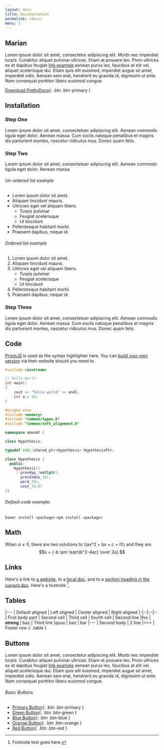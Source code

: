 ```yaml
---
layout: docs
title: Documentation
permalink: /docs/
menu: 2
---
```


## Marian

Lorem ipsum dolor sit amet, consectetur adipiscing elit. Morbi nec imperdiet turpis. Curabitur aliquet pulvinar ultrices. Etiam at posuere leo. Proin ultrices ex et dapibus feugiat [link example](#) aenean purus leo, faucibus at elit vel, aliquet scelerisque dui. Etiam quis elit euismod, imperdiet augue sit amet, imperdiet odio. Aenean sem erat, hendrerit eu gravida id, dignissim ut ante. Nam consequat porttitor libero euismod congue.

[Download PrettyDocs](http://themes.3rdwavemedia.com){: .btn .btn-primary }

## Installation

### Step One

Lorem ipsum dolor sit amet, consectetuer adipiscing elit. Aenean commodo ligula eget dolor. Aenean massa. Cum sociis natoque penatibus et magnis dis parturient montes, nascetur ridiculus mus. Donec quam felis.

### Step Two

Lorem ipsum dolor sit amet, consectetuer adipiscing elit. Aenean commodo ligula eget dolor. Aenean massa.

###### Un-ordered list example

*   Lorem ipsum dolor sit amet.
*   Aliquam tincidunt mauris.
*   Ultricies eget vel aliquam libero.
    *   Turpis pulvinar
    *   Feugiat scelerisque
    *   Ut tincidunt
*   Pellentesque habitant morbi.
*   Praesent dapibus, neque id.

###### Ordered list example

1.  Lorem ipsum dolor sit amet.
2.  Aliquam tincidunt mauris.
3.  Ultricies eget vel aliquam libero.
    *   Turpis pulvinar
    *   Feugiat scelerisque
    *   Ut tincidunt
4.  Pellentesque habitant morbi.
5.  Praesent dapibus, neque id.

### Step Three

Lorem ipsum dolor sit amet, consectetuer adipiscing elit. Aenean commodo ligula eget dolor. Aenean massa. Cum sociis natoque penatibus et magnis dis parturient montes, nascetur ridiculus mus. Donec quam felis.

## Code

[PrismJS](http://prismjs.com/) is used as the syntax highlighter here. You can [build your own version](http://prismjs.com/download.html) via their website should you need to.

```c
#include <iostream>

// Hello World
int main()
{
    cout << "hello world" << endl;
    int a = 10;
}
```

```cpp
#pragma once
#include <memory>
#include "common/types.h"
#include "common/soft_alignment.h"

namespace amunmt {

class Hypothesis;

typedef std::shared_ptr<Hypothesis> HypothesisPtr;

class Hypothesis {
  public:
    Hypothesis()
     : prevHyp_(nullptr),
       prevIndex_(0),
       word_(0),
       cost_(0.0)
{}
```

###### Default code example:

`bower install <package>`
`npm install <package>`

## Math

When $a \ne 0$, there are two solutions to \\(ax^2 + bx + c = 0\\) and they are
$$x = {-b \pm \sqrt{b^2-4ac} \over 2a}.$$

## Links

Here's a link to [a website](http://foo.bar), to a [local
doc](local-doc.html), and to a [section heading in the current
doc](#an-h2-header). Here's a footnote [^1].

[^1]: Footnote text goes here.

## Tables

|---
| Default aligned | Left aligned | Center aligned | Right aligned
|-|:-|:-:|-:
| First body part | Second cell | Third cell | fourth cell
| Second line |foo | **strong** | baz
| Third line |quux | baz | bar
|---
| Second body
| 2 line
|===
| Footer row
{: .table }

## Buttons

Lorem ipsum dolor sit amet, consectetur adipiscing elit. Morbi nec imperdiet turpis. Curabitur aliquet pulvinar ultrices. Etiam at posuere leo. Proin ultrices ex et dapibus feugiat [link example](#) aenean purus leo, faucibus at elit vel, aliquet scelerisque dui. Etiam quis elit euismod, imperdiet augue sit amet, imperdiet odio. Aenean sem erat, hendrerit eu gravida id, dignissim ut ante. Nam consequat porttitor libero euismod congue.

###### Basic Buttons

*   [Primary Button](#){: .btn .btn-primary }
*   [Green Button](#){: .btn .btn-green }
*   [Blue Button](#){: .btn .btn-blue }
*   [Orange Button](#){: .btn .btn-orange }
*   [Red Button](#){: .btn .btn-red }
